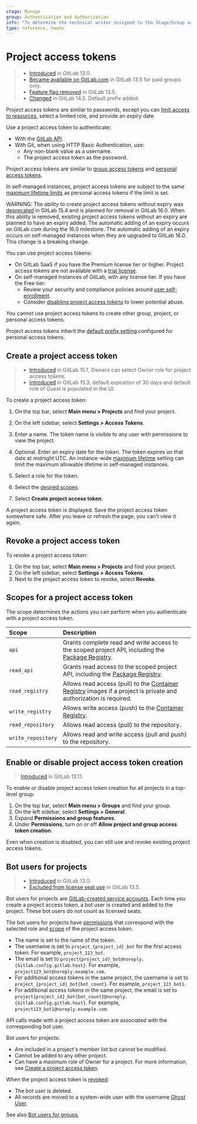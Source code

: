 ```yaml
---
stage: Manage
group: Authentication and Authorization
info: "To determine the technical writer assigned to the Stage/Group associated with this page, see https://about.gitlab.com/handbook/engineering/ux/technical-writing/#assignments"
type: reference, howto
---
```


# Project access tokens

> - [Introduced](https://gitlab.com/gitlab-org/gitlab/-/issues/210181) in GitLab 13.0.
> - [Became available on GitLab.com](https://gitlab.com/gitlab-org/gitlab/-/issues/235765) in GitLab 13.5 for paid groups only.
> - [Feature flag removed](https://gitlab.com/gitlab-org/gitlab/-/issues/235765) in GitLab 13.5.
> - [Changed](https://gitlab.com/gitlab-org/gitlab/-/issues/342327) in GitLab 14.5. Default prefix added.

Project access tokens are similar to passwords, except you can [limit access to resources](#scopes-for-a-project-access-token),
select a limited role, and provide an expiry date.

Use a project access token to authenticate:

- With the [GitLab API](../../../api/index.md#personalprojectgroup-access-tokens).
- With Git, when using HTTP Basic Authentication, use:
  - Any non-blank value as a username.
  - The project access token as the password.

Project access tokens are similar to [group access tokens](../../group/settings/group_access_tokens.md)
and [personal access tokens](../../profile/personal_access_tokens.md).

In self-managed instances, project access tokens are subject to the same [maximum lifetime limits](../../admin_area/settings/account_and_limit_settings.md#limit-the-lifetime-of-access-tokens) as personal access tokens if the limit is set.

WARNING:
The ability to create project access tokens without expiry was
[deprecated](https://gitlab.com/gitlab-org/gitlab/-/issues/369122) in GitLab 15.4 and is planned for removal in GitLab
16.0. When this ability is removed, existing project access tokens without an expiry are planned to have an expiry added.
The automatic adding of an expiry occurs on GitLab.com during the 16.0 milestone. The automatic adding of an expiry
occurs on self-managed instances when they are upgraded to GitLab 16.0. This change is a breaking change.

You can use project access tokens:

- On GitLab SaaS if you have the Premium license tier or higher. Project access tokens are not available with a [trial license](https://about.gitlab.com/free-trial/).
- On self-managed instances of GitLab, with any license tier. If you have the Free tier:
  - Review your security and compliance policies around
    [user self-enrollment](../../admin_area/settings/sign_up_restrictions.md#disable-new-sign-ups).
  - Consider [disabling project access tokens](#enable-or-disable-project-access-token-creation) to
    lower potential abuse.

You cannot use project access tokens to create other group, project, or personal access tokens.

Project access tokens inherit the [default prefix setting](../../admin_area/settings/account_and_limit_settings.md#personal-access-token-prefix)
configured for personal access tokens.

## Create a project access token

> - [Introduced](https://gitlab.com/gitlab-org/gitlab/-/merge_requests/89114) in GitLab 15.1, Owners can select Owner role for project access tokens.
> - [Introduced](https://gitlab.com/gitlab-org/gitlab/-/issues/348660) in GitLab 15.3, default expiration of 30 days and default role of Guest is populated in the UI.

To create a project access token:

1. On the top bar, select **Main menu > Projects** and find your project.
1. On the left sidebar, select **Settings > Access Tokens**.
1. Enter a name. The token name is visible to any user with permissions to view the project.
1. Optional. Enter an expiry date for the token. The token expires on that date at midnight UTC. An instance-wide [maximum lifetime](../../admin_area/settings/account_and_limit_settings.md#limit-the-lifetime-of-access-tokens) setting can limit the maximum allowable lifetime in self-managed instances.

1. Select a role for the token.
1. Select the [desired scopes](#scopes-for-a-project-access-token).
1. Select  **Create project access token**.

A project access token is displayed. Save the project access token somewhere safe. After you leave or refresh the page, you can't view it again.

## Revoke a project access token

To revoke a project access token:

1. On the top bar, select **Main menu > Projects** and find your project.
1. On the left sidebar, select **Settings > Access Tokens**.
1. Next to the project access token to revoke, select **Revoke**.

## Scopes for a project access token

The scope determines the actions you can perform when you authenticate with a project access token.

| Scope              | Description                                                                                                                                                 |
|:-------------------|:------------------------------------------------------------------------------------------------------------------------------------------------------------|
| `api`              | Grants complete read and write access to the scoped project API, including the [Package Registry](../../packages/package_registry/index.md).                |
| `read_api`         | Grants read access to the scoped project API, including the [Package Registry](../../packages/package_registry/index.md).                                   |
| `read_registry`    | Allows read access (pull) to the [Container Registry](../../packages/container_registry/index.md) images if a project is private and authorization is required. |
| `write_registry`   | Allows write access (push) to the [Container Registry](../../packages/container_registry/index.md).                                                             |
| `read_repository`  | Allows read access (pull) to the repository.                                                                                                                |
| `write_repository` | Allows read and write access (pull and push) to the repository.                                                                                             |

## Enable or disable project access token creation

> [Introduced](https://gitlab.com/gitlab-org/gitlab/-/issues/287707) in GitLab 13.11.

To enable or disable project access token creation for all projects in a top-level group:

1. On the top bar, select **Main menu > Groups** and find your group.
1. On the left sidebar, select **Settings > General**.
1. Expand **Permissions and group features**.
1. Under **Permissions**, turn on or off **Allow project and group access token creation**.

Even when creation is disabled, you can still use and revoke existing project access tokens.

## Bot users for projects

> - [Introduced](https://gitlab.com/gitlab-org/gitlab/-/issues/210181) in GitLab 13.0.
> - [Excluded from license seat use](https://gitlab.com/gitlab-org/gitlab/-/issues/223695) in GitLab 13.5.

Bot users for projects are [GitLab-created service accounts](../../../subscriptions/self_managed/index.md#billable-users).
Each time you create a project access token, a bot user is created and added to the project.
These bot users do not count as licensed seats.

The bot users for projects have [permissions](../../permissions.md#project-members-permissions) that correspond with the
selected role and [scope](#scopes-for-a-project-access-token) of the project access token.

- The name is set to the name of the token.
- The username is set to `project_{project_id}_bot` for the first access token. For example, `project_123_bot`.
- The email is set to `project{project_id}_bot@noreply.{Gitlab.config.gitlab.host}`. For example, `project123_bot@noreply.example.com`.
- For additional access tokens in the same project, the username is set to `project_{project_id}_bot{bot_count}`. For
  example, `project_123_bot1`.
- For additional access tokens in the same project, the email is set to `project{project_id}_bot{bot_count}@noreply.{Gitlab.config.gitlab.host}`.
  For example, `project123_bot1@noreply.example.com`.

API calls made with a project access token are associated with the corresponding bot user.

Bot users for projects:

- Are included in a project's member list but cannot be modified.
- Cannot be added to any other project.
- Can have a maximum role of Owner for a project. For more information, see
  [Create a project access token](../../../api/project_access_tokens.md#create-a-project-access-token).

When the project access token is [revoked](#revoke-a-project-access-token):

- The bot user is deleted.
- All records are moved to a system-wide user with the username [Ghost User](../../profile/account/delete_account.md#associated-records).

See also [Bot users for groups](../../group/settings/group_access_tokens.md#bot-users-for-groups).
